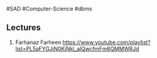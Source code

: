 #SAD #Computer-Science #dbms 

## Lectures
1. Farhanaz Farheen
	https://www.youtube.com/playlist?list=PL5aFYGJiN0KjNkl_aIQwcfmFm6QMMWRJd
